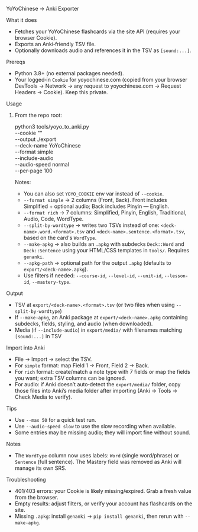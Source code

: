YoYoChinese → Anki Exporter

What it does
- Fetches your YoYoChinese flashcards via the site API (requires your browser Cookie).
- Exports an Anki‑friendly TSV file.
- Optionally downloads audio and references it in the TSV as `[sound:...]`.

Prereqs
- Python 3.8+ (no external packages needed).
- Your logged‑in `Cookie` for yoyochinese.com (copied from your browser DevTools → Network → any request to yoyochinese.com → Request Headers → Cookie). Keep this private.

Usage
1) From the repo root:

   python3 tools/yoyo_to_anki.py \
     --cookie "<paste your Cookie header value>" \
     --output ./export \
     --deck-name YoYoChinese \
     --format simple \
     --include-audio \
     --audio-speed normal \
     --per-page 100

   Notes:
   - You can also set `YOYO_COOKIE` env var instead of `--cookie`.
   - `--format simple` → 2 columns (Front, Back). Front includes Simplified + optional audio; Back includes Pinyin — English.
   - `--format rich` → 7 columns: Simplified, Pinyin, English, Traditional, Audio, Code, WordType.
   - `--split-by-wordtype` → writes two TSVs instead of one: `<deck-name>.word.<format>.tsv` and `<deck-name>.sentence.<format>.tsv`, based on the card's `WordType`.
   - `--make-apkg` → also builds an `.apkg` with subdecks `Deck::Word` and `Deck::Sentence` using your HTML/CSS templates in `tools/`. Requires `genanki`.
   - `--apkg-path` → optional path for the output `.apkg` (defaults to `export/<deck-name>.apkg`).
   - Use filters if needed: `--course-id`, `--level-id`, `--unit-id`, `--lesson-id`, `--mastery-type`.

Output
- TSV at `export/<deck-name>.<format>.tsv` (or two files when using `--split-by-wordtype`)
 - If `--make-apkg`, an Anki package at `export/<deck-name>.apkg` containing subdecks, fields, styling, and audio (when downloaded).
- Media (if `--include-audio`) in `export/media/` with filenames matching `[sound:...]` in TSV

Import into Anki
- File → Import → select the TSV.
- For `simple` format: map Field 1 → Front, Field 2 → Back.
- For `rich` format: create/match a note type with 7 fields or map the fields you want; extra TSV columns can be ignored.
- For audio: if Anki doesn’t auto‑detect the `export/media/` folder, copy those files into Anki’s media folder after importing (Anki → Tools → Check Media to verify).

Tips
- Use `--max 50` for a quick test run.
- Use `--audio-speed slow` to use the slow recording when available.
- Some entries may be missing audio; they will import fine without sound.

Notes
- The `WordType` column now uses labels: `Word` (single word/phrase) or `Sentence` (full sentence). The Mastery field was removed as Anki will manage its own SRS.

Troubleshooting
- 401/403 errors: your Cookie is likely missing/expired. Grab a fresh value from the browser.
- Empty results: adjust filters, or verify your account has flashcards on the site.
 - Missing `.apkg`: install `genanki` → `pip install genanki`, then rerun with `--make-apkg`.
